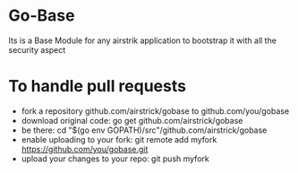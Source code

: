 # Go-Base
Its is a Base Module for any airstrik application to bootstrap it with all the security aspect


# To handle pull requests
- fork a repository github.com/airstrick/gobase to github.com/you/gobase
- download original code: go get github.com/airstrick/gobase
- be there: cd "$(go env GOPATH)/src"/github.com/airstrick/gobase
- enable uploading to your fork: git remote add myfork https://github.com/you/gobase.git
- upload your changes to your repo: git push myfork
